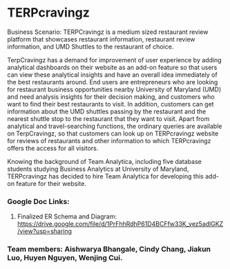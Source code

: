 # TERPcravingz

Business Scenario:
TERPCravingz is a medium sized restaurant review platform that showcases restaurant information, restaurant review information, and UMD Shuttles to the restaurant of choice.
 
TerpCravingz has a demand for improvement of user experience by adding analytical dashboards on their website as an add-on feature so that users can view these analytical insights and have an overall idea immediately of the best restaurants around. End users are entrepreneurs who are looking for restaurant business opportunities nearby University of Maryland (UMD) and need analysis insights for their decision making, and customers who want to find their best restaurants to visit. In addition, customers can get information about the UMD shuttles passing by the restaurant and the nearest shuttle stop to the restaurant that they want to visit. Apart from analytical and travel-searching functions, the ordinary queries are available on TerpCravingz, so that customers can look up on TERPcravingz website for reviews of restaurants and other information to which TERPcravingz offers the access for all visitors.
 
Knowing the background of Team Analytica, including five database students studying Business Analytics at University of Maryland, TERPcravingz has decided to hire Team Analytica for developing this add-on feature for their website.


### Google Doc Links:
1. Finalized ER Schema and Diagram: https://drive.google.com/file/d/1PrFhhRdhP61D4BCFfw33K_vez5adlGKZ/view?usp=sharing

### Team members: Aishwarya Bhangale, Cindy Chang, Jiakun Luo, Huyen Nguyen, Wenjing Cui.

